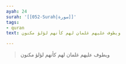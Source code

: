 ```yaml
---
ayah: 24
surah: '[[052-Surah|سورة]]'
tags:
- quran
text: ويطوف عليهم غلمان لهم كأنهم لؤلؤ مكنون

---
```

> ويطوف عليهم غلمان لهم كأنهم لؤلؤ مكنون
